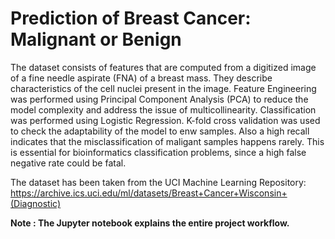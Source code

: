 # Prediction of Breast Cancer: Malignant or Benign

The dataset consists of features that are computed from a digitized image of a fine needle aspirate (FNA) of a breast mass. They describe characteristics of the cell nuclei present in the image. Feature Engineering was performed using Principal Component Analysis (PCA) to reduce the model complexity and address the issue of multicollinearity. Classification was performed using Logistic Regression. K-fold cross validation was used to check the adaptability of the model to enw samples. Also a high recall indicates that the misclassification of maligant samples happens rarely. This is essential for bioinformatics classification problems, since a high false negative rate could be fatal.

The dataset has been taken from the UCI Machine Learning Repository: 
https://archive.ics.uci.edu/ml/datasets/Breast+Cancer+Wisconsin+(Diagnostic)


<b> Note : The Jupyter notebook explains the entire project workflow. <b>
